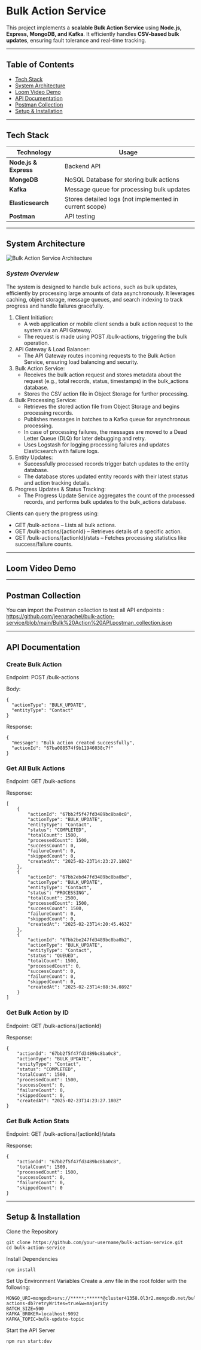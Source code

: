 # Bulk Action Service

This project implements a **scalable Bulk Action Service** using **Node.js, Express, MongoDB, and Kafka**. It efficiently handles **CSV-based bulk updates**, ensuring fault tolerance and real-time tracking.

---

## Table of Contents
- [Tech Stack](#️tech-stack)
- [System Architecture](#️system-architecture)
- [Loom Video Demo](#-loom-video-demo)
- [API Documentation](#-api-documentation)
- [Postman Collection](#-postman-collection)
- [Setup & Installation](#-setup--installation)
  
---

## Tech Stack
| **Technology** | **Usage** |
|--------------|----------|
| **Node.js & Express** | Backend API |
| **MongoDB** | NoSQL Database for storing bulk actions |
| **Kafka** | Message queue for processing bulk updates |
| **Elasticsearch** | Stores detailed logs (not implemented in current scope) |
| **Postman** | API testing |

---

## System Architecture
![Bulk Action Service Architecture](https://github.com/user-attachments/assets/6772191e-75a1-46a5-91f7-6df2838105d6)

### ***System Overview*** ###
The system is designed to handle bulk actions, such as bulk updates, efficiently by processing large amounts of data asynchronously. It leverages caching, object storage, message queues, and search indexing to track progress and handle failures gracefully.

1. Client Initiation:
   - A web application or mobile client sends a bulk action request to the system via an API Gateway.
   - The request is made using POST /bulk-actions, triggering the bulk operation.
2. API Gateway & Load Balancer:
   - The API Gateway routes incoming requests to the Bulk Action Service, ensuring load balancing and security.
3. Bulk Action Service:
   - Receives the bulk action request and stores metadata about the request (e.g., total records, status, timestamps) in the bulk_actions database.
   - Stores the CSV action file in Object Storage for further processing.
4. Bulk Processing Service:
   - Retrieves the stored action file from Object Storage and begins processing records.
   - Publishes messages in batches to a Kafka queue for asynchronous processing.
   - In case of processing failures, the messages are moved to a Dead Letter Queue (DLQ) for later debugging and retry.
   - Uses Logstash for logging processing failures and updates Elasticsearch with failure logs.
5. Entity Updates:
   - Successfully processed records trigger batch updates to the entity database.
   - The database stores updated entity records with their latest status and action tracking details.
6. Progress Updates & Status Tracking:
   - The Progress Update Service aggregates the count of the processed records, and performs bulk updates to the bulk_actions database.

Clients can query the progress using:
- GET /bulk-actions – Lists all bulk actions.
- GET /bulk-actions/{actionId} – Retrieves details of a specific action.
- GET /bulk-actions/{actionId}/stats – Fetches processing statistics like success/failure counts.

---

## Loom Video Demo



---

## Postman Collection

You can import the Postman collection to test all API endpoints : https://github.com/jeenarachel/bulk-action-service/blob/main/Bulk%20Action%20API.postman_collection.json

---

## API Documentation

### Create Bulk Action
Endpoint: POST /bulk-actions

Body:
```
{
  "actionType": "BULK_UPDATE",
  "entityType": "Contact"
}
```
Response:
```
{
  "message": "Bulk action created successfully",
  "actionId": "67ba088574f9b11946038c7f"
}
```

### Get All Bulk Actions
Endpoint: GET /bulk-actions

Response:
```
[
    {
        "actionId": "67bb2f5f47fd3489bc8ba0c8",
        "actionType": "BULK_UPDATE",
        "entityType": "Contact",
        "status": "COMPLETED",
        "totalCount": 1500,
        "processedCount": 1500,
        "successCount": 0,
        "failureCount": 0,
        "skippedCount": 0,
        "createdAt": "2025-02-23T14:23:27.180Z"
    },
    {
        "actionId": "67bb2ebd47fd3489bc8ba0bd",
        "actionType": "BULK_UPDATE",
        "entityType": "Contact",
        "status": "PROCESSING",
        "totalCount": 2500,
        "processedCount": 1500,
        "successCount": 1500,
        "failureCount": 0,
        "skippedCount": 0,
        "createdAt": "2025-02-23T14:20:45.463Z"
    },
    {
        "actionId": "67bb2be247fd3489bc8ba0b2",
        "actionType": "BULK_UPDATE",
        "entityType": "Contact",
        "status": "QUEUED",
        "totalCount": 1500,
        "processedCount": 0,
        "successCount": 0,
        "failureCount": 0,
        "skippedCount": 0,
        "createdAt": "2025-02-23T14:08:34.089Z"
    }
]
```

### Get Bulk Action by ID
Endpoint: GET /bulk-actions/{actionId}

Response:
```
{
    "actionId": "67bb2f5f47fd3489bc8ba0c8",
    "actionType": "BULK_UPDATE",
    "entityType": "Contact",
    "status": "COMPLETED",
    "totalCount": 1500,
    "processedCount": 1500,
    "successCount": 0,
    "failureCount": 0,
    "skippedCount": 0,
    "createdAt": "2025-02-23T14:23:27.180Z"
}
```

### Get Bulk Action Stats
Endpoint: GET /bulk-actions/{actionId}/stats

Response:
```
{
    "actionId": "67bb2f5f47fd3489bc8ba0c8",
    "totalCount": 1500,
    "processedCount": 1500,
    "successCount": 0,
    "failureCount": 0,
    "skippedCount": 0
}
```

---

## Setup & Installation

Clone the Repository
```
git clone https://github.com/your-username/bulk-action-service.git
cd bulk-action-service
```
Install Dependencies
```
npm install
```
Set Up Environment Variables
Create a .env file in the root folder with the following:
```
MONGO_URI=mongodb+srv://*****:******@cluster41358.0l3r2.mongodb.net/bulk-actions-db?retryWrites=true&w=majority
BATCH_SIZE=500
KAFKA_BROKER=localhost:9092
KAFKA_TOPIC=bulk-update-topic
```
Start the API Server
```
npm run start:dev
```

